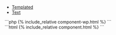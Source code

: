 <div class="code-tab-control">
	<ul class="code-tab-list">
		<li class="code-tab-item"><a href="#templated" id="js-templated-link" class="show">Templated</a></li>
		<li class="code-tab-item"><a href="#text" id="js-text-link">Text</a></li>
	</ul>
</div><!-- //.tab-control -->

<div id="templated" class="code-tab show"></div>
```php
{% include_relative component-wp.html %}
```

<div id="text" class="code-tab"></div>
```html
{% include_relative component.html %}
```
